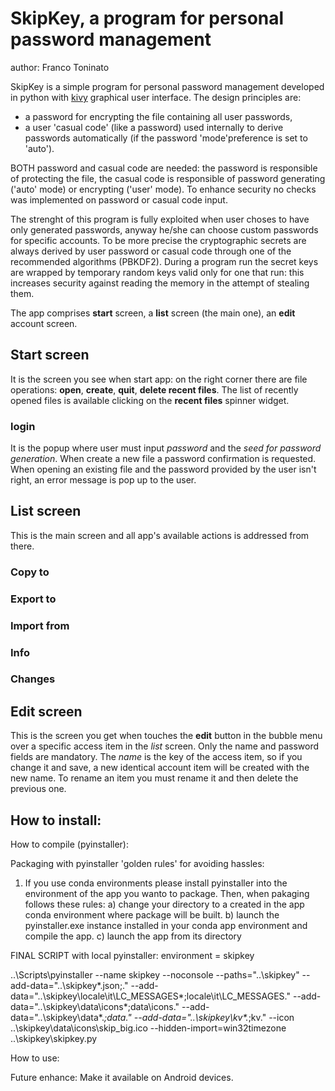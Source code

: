 # SkipKey, a program for personal password management

author: Franco Toninato

SkipKey is a simple program for personal password management developed in python with [kivy](https://kivy.org "Kivy") graphical user interface.
The design principles are:
- a password for encrypting the file containing all user passwords,
- a user 'casual code' (like a password) used internally to derive passwords automatically (if the password 'mode'preference is set to 'auto').

BOTH password and casual code are needed: the password is responsible of protecting the file, the casual code is responsible of password generating ('auto' mode) or encrypting ('user' mode).
To enhance security no checks was implemented on password or casual code input.

The strenght of this program is fully exploited when user choses to have only generated passwords, anyway he/she can choose custom passwords for specific accounts.
To be more precise the cryptographic secrets are always derived by user password or casual code through one of the recommended algorithms (PBKDF2).
During a program run the secret keys are wrapped by temporary random keys valid only for one that run: this increases security against reading the memory in the attempt of stealing them.

The app comprises **start** screen, a **list** screen (the main one), an **edit** account screen.

## Start screen
It is the screen you see when start app: on the right corner there are file operations: **open**, **create**, **quit**, **delete recent files**. The list of recently opened files is available clicking on the **recent files** spinner widget.

### login
It is the popup where user must input *password* and the *seed for password generation*. When create a new file a password confirmation is requested. When opening an existing file and the password provided by the user isn't right, an error message is pop up to the user.

## List screen
This is the main screen and all app's available actions is addressed from there.
### Copy to
### Export to
### Import from
### Info
### Changes

## Edit screen
This is the screen you get when touches the **edit** button in the bubble menu over a specific access item in the *list* screen. Only the name and password fields are mandatory. The *name* is the key of the access item, so if you change it and save, a new identical account item will be created with the new name. To rename an item you must rename it and then delete the previous one.

## How to install:
How to compile (pyinstaller):

Packaging with pyinstaller 'golden rules' for avoiding hassles:

1) If you use conda environments please install pyinstaller into the environment of the app you wanto to package. Then, when pakaging follows these rules:
    a) change your directory to a <mydir> created in the app conda environment where package will be built.
	b) launch the pyinstaller.exe instance installed in your conda app environment and compile the app.
	c) launch the app from its directory
	
FINAL SCRIPT with local pyinstaller:
environment = skipkey

..\Scripts\pyinstaller --name skipkey --noconsole --paths="..\skipkey" --add-data="..\skipkey\*.json;." --add-data="..\skipkey\locale\it\LC_MESSAGES\*;locale\it\LC_MESSAGES\." --add-data="..\skipkey\data\icons\*;data\icons\." --add-data="..\skipkey\data\*.*;data\." --add-data="..\skipkey\kv\*.*;kv\." --icon ..\skipkey\data\icons\skip_big.ico --hidden-import=win32timezone ..\skipkey\skipkey.py

How to use:

Future enhance:
Make it available on Android devices.
